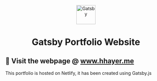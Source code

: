 <p align="center">
  <a href="https://www.gatsbyjs.com/?utm_source=starter&utm_medium=readme&utm_campaign=minimal-starter">
    <img alt="Gatsby" src="https://www.gatsbyjs.com/Gatsby-Monogram.svg" width="60" />
  </a>
</p>
<h1 align="center">
  Gatsby Portfolio Website
</h1>

## 🚀 Visit the webpage @ www.hhayer.me

This portfolio is hosted on Netlify, it has been created using Gatsby.js


